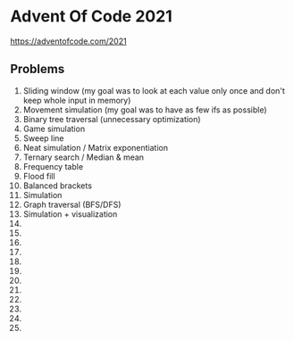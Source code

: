 # Advent Of Code 2021

https://adventofcode.com/2021

## Problems
1. Sliding window (my goal was to look at each value only once and don't keep whole input in memory)
2. Movement simulation (my goal was to have as few ifs as possible)
3. Binary tree traversal (unnecessary optimization)
4. Game simulation
5. Sweep line
6. Neat simulation / Matrix exponentiation
7. Ternary search / Median & mean
8. Frequency table
9. Flood fill
10. Balanced brackets
11. Simulation
12. Graph traversal (BFS/DFS)
13. Simulation + visualization
14. 
15. 
16. 
17. 
18. 
19. 
20. 
21. 
22. 
23. 
24. 
25. 

